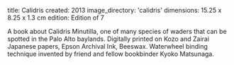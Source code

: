 title: Calidris 
created: 2013
image_directory: 'calidris'
dimensions: 15.25 x 8.25 x 1.3 cm
edition: Edition of 7

A book about Calidris Minutilla, one of many species of waders that can be spotted in the Palo Alto baylands. Digitally printed on Kozo and Zairai Japanese papers, Epson Archival Ink, Beeswax. Waterwheel binding technique invented by friend and fellow bookbinder Kyoko Matsunaga.
